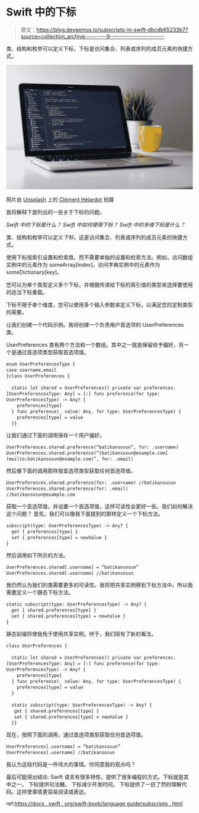 # Swift 中的下标

> 原文：<https://blog.devgenius.io/subscripts-in-swift-dbcdb65233b7?source=collection_archive---------9----------------------->

类、结构和枚举可以定义下标，下标是访问集合、列表或序列的成员元素的快捷方式。

![](img/ff96d4d74e69088e201179535bfb3ef0.png)

照片由 [Unsplash](https://unsplash.com/s/photos/syntatic-sugar-code?utm_source=unsplash&utm_medium=referral&utm_content=creditCopyText) 上的 [Clément Hélardot](https://unsplash.com/@clemhlrdt?utm_source=unsplash&utm_medium=referral&utm_content=creditCopyText) 拍摄

我将解释下面列出的一些关于下标的问题。

*Swift 中的下标是什么？*
*Swift 中如何使用下标？
Swift 中的多维下标是什么？*

类、结构和枚举可以定义*下标*，这是访问集合、列表或序列的成员元素的快捷方式。

使用下标按索引设置和检索值，而不需要单独的设置和检索方法。例如，访问数组实例中的元素作为 someArray[index]，访问字典实例中的元素作为 someDictionary[key]。

您可以为单个类型定义多个下标，并根据传递给下标的索引值的类型来选择要使用的适当下标重载。

下标不限于单个维度，您可以使用多个输入参数来定义下标，以满足您的定制类型的需要。

让我们创建一个代码示例。我将创建一个负责用户首选项的 UserPreferences 类。

UserPreferences 类有两个方法和一个数组。其中之一就是保留给予偏好。另一个是通过首选项类型获取首选项值。

```
enum UserPreferencesType {
case username,email
}class UserPreferences {

  static let shared = UserPreferences() private var preferences: [UserPreferencesType: Any] = [:] func preference(for type: UserPreferencesType) -> Any? {
    preferences[type]
  } func preference(_ value: Any, for type: UserPreferencesType) {
    preferences[type] = value
  }}
```

让我们通过下面的调用保存一个用户偏好。

```
UserPreferences.shared.preference(“batikansosun”, for: .username)
UserPreferences.shared.preference(“[batikansosun@example.com](mailto:batikansosun@example.com)”, for: .email)
```

然后像下面的调用那样按首选项类型获取任何首选项值。

```
UserPreferences.shared.preference(for: .username) //batikansosun
UserPreferences.shared.preference(for: .email) //batikansosun@example.com
```

获取一个首选项值，并设置一个首选项值，这样可读性会更好一些。我们如何解决这个问题？
首先，我们可以像我下面提到的那样定义一个下标方法。

```
subscript(type: UserPreferencesType) -> Any? {
  get { preferences[type] }
  set { preferences[type] = newValue }
}
```

然后调用如下所示的方法。

```
UserPreferences.shared[.username] = “batikansosun”
UserPreferences.shared[.username] //batikansosun
```

我仍然认为我们的类需要更多的可读性。我将把共享实例移到下标方法中。所以我需要定义一个静态下标方法。

```
static subscript(type: UserPreferencesType) -> Any? {
  get { shared.preferences[type] }
  set { shared.preferences[type] = newValue }
}
```

静态前缀将使我免于使用共享实例。终于，我们班有了新的看法。

```
class UserPreferences {

  static let shared = UserPreferences() private var preferences: [UserPreferencesType: Any] = [:] func preference(for type: UserPreferencesType) -> Any? {
    preferences[type]
  } func preference(_ value: Any, for type: UserPreferencesType) {
    preferences[type] = value
  }

  static subscript(type: UserPreferencesType) -> Any? {
   get { shared.preferences[type] }
   set { shared.preferences[type] = newValue }
  }}
```

现在，按照下面的调用，通过首选项类型获取任何首选项值。

```
UserPreferences[.username] = “batikansosun”
UserPreferences[.username] //batikansosun
```

我认为这段代码是一件伟大的事情。你同意我的观点吗？

最后可能得出结论:
Swift 语言有很多特性，提供了很多编程的方式。下标就是其中之一。
下标提供句法糖。
下标减少开发时间。
下标提供了一目了然的理解代码。这样使事情更容易阅读或表达。

ref:[https://docs . swift . org/swift-book/language guide/subscripts . html](https://docs.swift.org/swift-book/LanguageGuide/Subscripts.html)